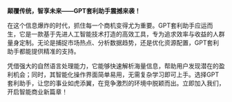 **颠覆传统，智享未来——GPT套利助手震撼来袭！**

在这个信息爆炸的时代，抓住每一个商机变得尤为重要。GPT套利助手应运而生，它是一款基于先进人工智能技术打造的高效工具，专为追求效率与收益的人群量身定制。无论是捕捉市场热点、分析数据趋势，还是优化资源配置，GPT套利助手都能提供精准的支持。

凭借强大的自然语言处理能力，它能够快速解析海量信息，帮助用户发现潜在的盈利机会；同时，其智能化操作界面简单易用，无需复杂学习即可上手。选择GPT套利助手，让您的事业如虎添翼，在竞争激烈的环境中脱颖而出。立即加入我们，开启智能商业新篇章！